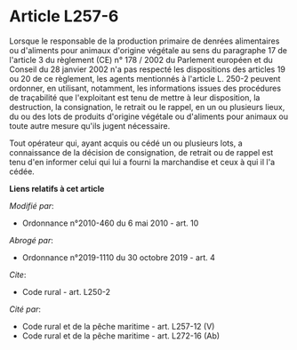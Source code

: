 # Article L257-6

Lorsque le responsable de la production primaire de denrées alimentaires ou d'aliments pour animaux d'origine végétale au
sens du paragraphe 17 de l'article 3 du règlement (CE) n° 178 / 2002 du Parlement européen et du Conseil du 28 janvier 2002
n'a pas respecté les dispositions des articles 19 ou 20 de ce règlement, les agents mentionnés à l'article L. 250-2 peuvent
ordonner, en utilisant, notamment, les informations issues des procédures de traçabilité que l'exploitant est tenu de mettre
à leur disposition, la destruction, la consignation, le retrait ou le rappel, en un ou plusieurs lieux, du ou des lots de
produits d'origine végétale ou d'aliments pour animaux ou toute autre mesure qu'ils jugent nécessaire. 

Tout opérateur qui, ayant acquis ou cédé un ou plusieurs lots, a connaissance de la décision de consignation, de retrait ou
de rappel est tenu d'en informer celui qui lui a fourni la marchandise et ceux à qui il l'a cédée.

**Liens relatifs à cet article**

_Modifié par_:

  - Ordonnance n°2010-460 du 6 mai 2010 - art. 10

_Abrogé par_:

  - Ordonnance n°2019-1110 du 30 octobre 2019 - art. 4

_Cite_:

  - Code rural - art. L250-2

_Cité par_:

  - Code rural et  de la pêche maritime - art. L257-12 (V)
  - Code rural et de la pêche maritime - art. L272-16 (Ab)
